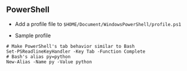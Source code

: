 
## PowerShell

- Add a profile file to `$HOME/Document/WindowsPowerShell/profile.ps1`

- Sample profile
```{PowerShell}
# Make PowerShell's tab behavior similar to Bash
Set-PSReadlineKeyHandler -Key Tab -Function Complete
# Bash's alias py=python
New-Alias -Name py -Value python
```
